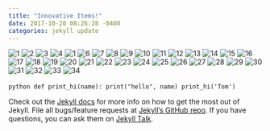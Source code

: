 ```yaml
---
title: "Innovative Items!"
date: 2017-10-20 08:26:28 -0400
categories: jekyll update
---
```


![1](https://user-images.githubusercontent.com/116243539/197185796-7a1ba5e0-ed68-4888-9590-6a41347d21a6.jpg)
![2](https://user-images.githubusercontent.com/116243539/197187181-ce0c31c8-6591-4a8d-8d4d-6aa2a26851fd.jpg)
![3](https://user-images.githubusercontent.com/116243539/197186962-79031ab8-44cd-4387-a06c-f50ebfc3eb72.jpg)
![4](https://user-images.githubusercontent.com/116243539/197187656-0385d04c-ff81-4f4f-b7e0-0f710a9c1a40.gif)
![1](https://user-images.githubusercontent.com/116243539/197184560-eafc79a3-f946-4e7d-aa44-c49d41a01201.jpg)
![6](https://user-images.githubusercontent.com/116243539/197188473-e3fd717f-4e52-4ce2-b4d8-a64a597663f6.gif)
![7](https://user-images.githubusercontent.com/116243539/197189041-3c3942f6-a09b-4b19-bc0a-17acbbca8296.jpg)
![8](https://user-images.githubusercontent.com/116243539/197189392-01833393-ac63-4ce0-b6a7-541bc6700f39.jpg)
![9](https://user-images.githubusercontent.com/116243539/197189425-8c94cdba-dd30-407b-a209-c4b27d4e6815.jpg)
![10](https://user-images.githubusercontent.com/116243539/197189465-e3507454-dfe7-44f6-bf25-b29eed571bfa.gif)
![11](https://user-images.githubusercontent.com/116243539/197189917-c5d66508-adf1-498c-a6dd-4c1b674aa1f3.jpg)
![12](https://user-images.githubusercontent.com/116243539/197190052-6a950da0-d30a-41a0-9cc3-94f6864702d4.jpg)
![13](https://user-images.githubusercontent.com/116243539/197190192-1953fce6-9b32-43a1-88b9-5930bb627ba5.jpg)
![14](https://user-images.githubusercontent.com/116243539/197190254-f10108db-4bf1-44c9-b94f-b848458d891d.jpg)
![15](https://user-images.githubusercontent.com/116243539/197190556-1517d32b-3893-4471-a372-c2c68fb36f4a.jpg)
![16](https://user-images.githubusercontent.com/116243539/197190670-b988f141-184d-4c56-af87-43be8a535b15.jpg)
![17](https://user-images.githubusercontent.com/116243539/197190699-d05ad275-a11e-40c6-8f5d-29b6ab748fd2.jpg)
![18](https://user-images.githubusercontent.com/116243539/197190736-0e5f7d0e-6f14-4514-a551-75a98cdd9931.jpg)
![19](https://user-images.githubusercontent.com/116243539/197190770-fd6cc306-8f8a-4854-b7d3-24bb01926706.jpg)
![20](https://user-images.githubusercontent.com/116243539/197190823-64c1f57d-e6e9-4f11-b873-fd44cd969eb5.png)
![21](https://user-images.githubusercontent.com/116243539/197190875-61e92fe3-68e2-4c19-a4a7-4ff8fea1fa20.jpg)
![22](https://user-images.githubusercontent.com/116243539/197190914-0e075fbe-70b4-457e-877c-f4359c35e241.gif)
![23](https://user-images.githubusercontent.com/116243539/197190992-dbb7b9d4-9470-4d3f-92cb-adfb886e3e87.jpg)
![24](https://user-images.githubusercontent.com/116243539/197191787-4e6e0338-af17-42b8-89dd-d0071125a775.gif)
![25](https://user-images.githubusercontent.com/116243539/197192096-eb960fdd-3da4-4a37-9748-c5e309461689.jpg)
![26](https://user-images.githubusercontent.com/116243539/197192134-8c2cfdef-8e8a-4706-9f11-850b5bc556f6.jpg)
![27](https://user-images.githubusercontent.com/116243539/197192173-74de1d2a-1c6e-4d76-a11d-26bd349a021e.jpg)
![28](https://user-images.githubusercontent.com/116243539/197192208-44cd5771-cc18-4c1d-beaa-39aad2c8520c.jpg)
![29](https://user-images.githubusercontent.com/116243539/197192239-110beb6c-b5aa-4207-8a45-fbd01674dc0a.jpg)
![30](https://user-images.githubusercontent.com/116243539/197192265-92f52804-0a02-432c-afca-b52bdca2cd0a.jpg)
![31](https://user-images.githubusercontent.com/116243539/197192333-a39e173e-1224-412f-8173-9a23504e6d0e.png)
![32](https://user-images.githubusercontent.com/116243539/197192374-595b09f9-3e8d-400a-857e-64fbecd06c4e.jpg)
![33](https://user-images.githubusercontent.com/116243539/197192592-58aa15a9-b55e-4875-96d3-4a93e29fba7b.jpg)
![34](https://user-images.githubusercontent.com/116243539/197192933-b6df25bc-03ba-4192-89bd-3f3beb961ccb.jpg)




​```python
def print_hi(name):
  print("hello", name)
print_hi('Tom')
​```

Check out the [Jekyll docs][jekyll-docs] for more info on how to get the most out of Jekyll. File all bugs/feature requests at [Jekyll’s GitHub repo][jekyll-gh]. If you have questions, you can ask them on [Jekyll Talk][jekyll-talk].

[jekyll-docs]: https://jekyllrb.com/docs/home
[jekyll-gh]:   https://github.com/jekyll/jekyll
[jekyll-talk]: https://talk.jekyllrb.com/
